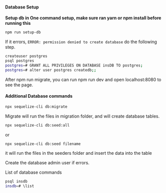 #### Database Setup

**Setup db in One command setup, make sure ran yarn or npm install before running this**

```sh
npm run setup-db
```

If it errors, `ERROR: permission denied to create database` do the following step.

```sh
createuser postgres
psql postgres
postgres=# GRANT ALL PRIVILEGES ON DATABASE insDB TO postgres;
postgres=# alter user postgres createdb;;
```

After npm run migrate, you can run npm run dev and open localhost:8080 to see the page.

#### Additional Database commands

```sh
npx sequelize-cli db:migrate
```

Migrate will run the files in migration folder, and will create database tables.

```sh
npx sequelize-cli db:seed:all
```

or

```sh
npx sequelize-cli db:seed filename
```

it will run the files in the seeders folder and insert the data into the table

Create the database admin user if errors.

List of database commands

```sh
psql insdb
insdb=# \list
```
